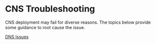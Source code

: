 # CNS Troubleshooting

CNS deployment may fail for diverse reasons.
The topics below provide some guidance to root cause the issue.

[DNS Issues](https://github.com/NVIDIA/cloud-native-stack/blob/master/troubleshooting/dhcp.md)
